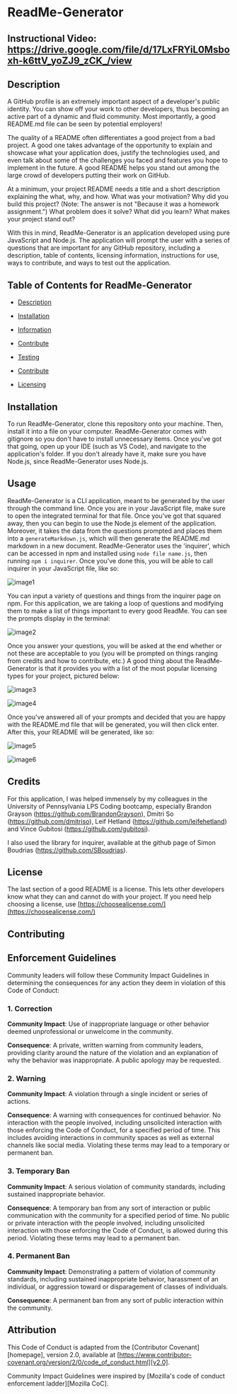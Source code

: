 # ReadMe-Generator

## Instructional Video: https://drive.google.com/file/d/17LxFRYiL0Msboxh-k6ttV_yoZJ9_zCK_/view

## Description

A GitHub profile is an extremely important aspect of a developer's public identity. You can show off your work to other developers, thus becoming an active part of a dynamic and fluid community. Most importantly, a good README.md file can be seen by potential employers! 

The quality of a README often differentiates a good project from a bad project. A good one takes advantage of the opportunity to explain and showcase what your application does, justify the technologies used, and even talk about some of the challenges you faced and features you hope to implement in the future. A good README helps you stand out among the large crowd of developers putting their work on GitHub.

At a minimum, your project README needs a title and a short description explaining the what, why, and how. What was your motivation? Why did you build this project? (Note: The answer is not "Because it was a homework assignment.") What problem does it solve? What did you learn? What makes your project stand out? 

With this in mind, ReadMe-Generator is an application developed using pure JavaScript and Node.js. The application will prompt the user with a series of questions that are important for any GitHub repository, including a description, table of contents, licensing information, instructions for use, ways to contribute, and ways to test out the application.

## Table of Contents for ReadMe-Generator

- [Description](#Description)

- [Installation](##Installation)

- [Information](##Information)

- [Contribute](##Contribute)

- [Testing](##Testing)

- [Contribute](##Contribute)

- [Licensing](###Licensing)

## Installation

To run ReadMe-Generator, clone this repository onto your machine. Then, install it into a file on your computer. ReadMe-Generator comes with gitignore so you don't have to install unnecessary items. Once you've got that going, open up your IDE (such as VS Code), and navigate to the application's folder. If you don't already have it, make sure you have Node.js, since ReadMe-Generator uses Node.js.

## Usage 

ReadMe-Generator is a CLI application, meant to be generated by the user through the command line. Once you are in your JavaScript file, make sure to open the integrated terminal for that file. Once you've got that squared away, then you can begin to use the Node.js element of the application. Moreover, it takes the data from the questions prompted and places them into a `generateMarkdown.js`, which will then generate the README.md markdown in a new document. ReadMe-Generator uses the 'inquirer', which can be accessed in npm and installed using `node file name.js`, then running `npm i inquirer`. Once you've done this, you will be able to call inquirer in your JavaScript file, like so: 

![image1](assets/screenshots/screenshot1.png)

You can input a variety of questions and things from the inquirer page on npm. For this application, we are taking a loop of questions and modifying them to make a list of things important to every good ReadMe. You can see the prompts display in the terminal: 

![image2](assets/screenshots/screenshot2.png)

Once you answer your questions, you will be asked at the end whether or not these are acceptable to you (you will be prompted on things ranging from credits and how to contribute, etc.) A good thing about the ReadMe-Generator is that it provides you with a list of the most popular licensing types for your project, pictured below: 

![image3](assets/screenshots/screenshot3.png)

![image4](assets/screenshots/screenshot4.png)

Once you've answered all of your prompts and decided that you are happy with the README.md file that will be generated, you will then click enter. After this, your README will be generated, like so:

![image5](assets/screenshots/screenshot5.png)


![image6](assets/screenshots/screenshot6.png)




## Credits

For this application, I was helped immensely by my colleagues in the University of Pennsylvania LPS Coding bootcamp, especially Brandon Grayson (https://github.com/BrandonGrayson), Dmitri So (https://github.com/dmitriso), Leif Hetland (https://github.com/leifehetland) and Vince Gubitosi (https://github.com/gubitosi). 

I also used the library for inquirer, available at the github page of Simon Boudrias (https://github.com/SBoudrias).

## License

The last section of a good README is a license. This lets other developers know what they can and cannot do with your project. If you need help choosing a license, use [https://choosealicense.com/](https://choosealicense.com/)


## Contributing

## Enforcement Guidelines

Community leaders will follow these Community Impact Guidelines in determining
the consequences for any action they deem in violation of this Code of Conduct:

### 1. Correction

**Community Impact**: Use of inappropriate language or other behavior deemed
unprofessional or unwelcome in the community.

**Consequence**: A private, written warning from community leaders, providing
clarity around the nature of the violation and an explanation of why the
behavior was inappropriate. A public apology may be requested.

### 2. Warning

**Community Impact**: A violation through a single incident or series
of actions.

**Consequence**: A warning with consequences for continued behavior. No
interaction with the people involved, including unsolicited interaction with
those enforcing the Code of Conduct, for a specified period of time. This
includes avoiding interactions in community spaces as well as external channels
like social media. Violating these terms may lead to a temporary or
permanent ban.

### 3. Temporary Ban

**Community Impact**: A serious violation of community standards, including
sustained inappropriate behavior.

**Consequence**: A temporary ban from any sort of interaction or public
communication with the community for a specified period of time. No public or
private interaction with the people involved, including unsolicited interaction
with those enforcing the Code of Conduct, is allowed during this period.
Violating these terms may lead to a permanent ban.

### 4. Permanent Ban

**Community Impact**: Demonstrating a pattern of violation of community
standards, including sustained inappropriate behavior,  harassment of an
individual, or aggression toward or disparagement of classes of individuals.

**Consequence**: A permanent ban from any sort of public interaction within
the community.

## Attribution

This Code of Conduct is adapted from the [Contributor Covenant][homepage],
version 2.0, available at
[https://www.contributor-covenant.org/version/2/0/code_of_conduct.html][v2.0].

Community Impact Guidelines were inspired by 
[Mozilla's code of conduct enforcement ladder][Mozilla CoC].

